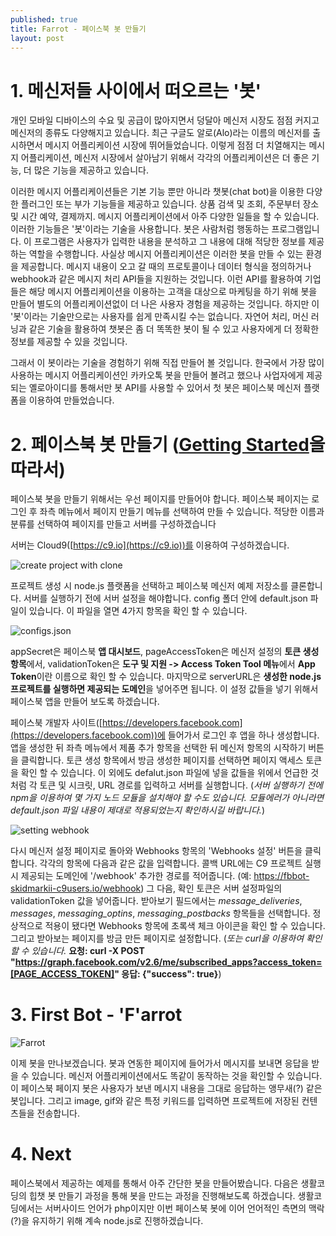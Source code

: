 ```yaml
---
published: true
title: Farrot - 페이스북 봇 만들기
layout: post
---
```

# 1. 메신저들 사이에서 떠오르는 '봇'

  개인 모바일 디바이스의 수요 및 공급이 많아지면서 덩달아 메신저 시장도 점점 커지고 메신저의 종류도 다양해지고 있습니다. 최근 구글도 알로(Alo)라는 이름의 메신저를 출시하면서 메시지 어플리케이션 시장에 뛰어들었습니다. 이렇게 점점 더 치열해지는 메시지 어플리케이션, 메신저 시장에서 살아남기 위해서 각각의 어플리케이션은 더 좋은 기능, 더 많은 기능을 제공하고 있습니다. 
  
  
  이러한 메시지 어플리케이션들은 기본 기능 뿐만 아니라 챗봇(chat bot)을 이용한 다양한 플러그인 또는 부가 기능들을 제공하고 있습니다. 상품 검색 및 조회, 주문부터 장소 및 시간 예약, 결제까지. 메시지 어플리케이션에서 아주 다양한 일들을 할 수 있습니다. 이러한 기능들은 '봇'이라는 기술을 사용합니다. 봇은 사람처럼 행동하는 프로그램입니다. 이 프로그램은 사용자가 입력한 내용을 분석하고 그 내용에 대해 적당한 정보를 제공하는 역할을 수행합니다. 사실상 메시지 어플리케이션은 이러한 봇을 만들 수 있는 환경을 제공합니다. 메시지 내용이 오고 갈 때의 프로토콜이나 데이터 형식을 정의하거나 webhook과 같은 메시지 처리 API들을 지원하는 것입니다. 이런 API를 활용하여 기업들은 해당 메시지 어플리케이션을 이용하는 고객을 대상으로 마케팅을 하기 위해 봇을 만들어 별도의 어플리케이션없이 더 나은 사용자 경험을 제공하는 것입니다. 하지만 이 '봇'이라는 기술만으로는 사용자를 쉽게 만족시킬 수는 없습니다. 자연어 처리, 머신 러닝과 같은 기술을 활용하여 챗봇은 좀 더 똑똑한 봇이 될 수 있고 사용자에게 더 정확한 정보를 제공할 수 있을 것입니다. 
  
  그래서 이 봇이라는 기술을 경험하기 위해 직접 만들어 볼 것입니다. 한국에서 가장 많이 사용하는 메시지 어플리케이션인 카카오톡 봇을 만들어 볼려고 했으나 사업자에게 제공되는 옐로아이디를 통해서만 봇 API를 사용할 수 있어서 첫 봇은 페이스북 메신저 플랫폼을 이용하여 만들었습니다.
  
  
  
# 2. 페이스북 봇 만들기 ([Getting Started](https://developers.facebook.com/docs/messenger-platform/quickstart)을 따라서)

  페이스북 봇을 만들기 위해서는 우선 페이지를 만들어야 합니다. 페이스북 페이지는 로그인 후 좌측 메뉴에서 페이지 만들기 메뉴를 선택하여 만들 수 있습니다. 적당한 이름과 분류를 선택하여 페이지를 만들고 서버를 구성하겠습니다
  
  서버는 Cloud9([https://c9.io](https://c9.io))를 이용하여 구성하겠습니다.
  
![create project with clone](https://cloud.githubusercontent.com/assets/6007758/18822823/d003cdea-83ee-11e6-8323-4d41c82f77ea.png)

  프로젝트 생성 시 node.js 플랫폼을 선택하고 페이스북 메신저 예제 저장소를 클론합니다. 서버를 실행하기 전에 서버 설정을 해야합니다. config 폴더 안에 default.json 파일이 있습니다. 이 파일을 열면 4가지 항목을 확인 할 수 있습니다.
  
![configs.json](https://cloud.githubusercontent.com/assets/6007758/18822881/5269ff7a-83ef-11e6-9214-a4f6aa33f292.png)

  appSecret은 페이스북 **앱 대시보드**, pageAccessToken은 메신저 설정의 **토큰 생성 항목**에서, validationToken은 **도구 및 지원 -> Access Token Tool 메뉴**에서 **App Token**이란 이름으로 확인 할 수 있습니다. 마지막으로 serverURL은 **생성한 node.js 프로젝트를 실행하면 제공되는 도메인**을 넣어주면 됩니다. 이 설정 값들을 넣기 위해서 페이스북 앱을 만들어 보도록 하겠습니다.
  
  페이스북 개발자 사이트([https://developers.facebook.com](https://developers.facebook.com))에 들어가서 로그인 후 앱을 하나 생성합니다. 앱을 생성한 뒤 좌측 메뉴에서 제품 추가 항목을 선택한 뒤 메신저 항목의 시작하기 버튼을 클릭합니다. 토큰 생성 항목에서 방금 생성한 페이지를 선택하면 페이지 액세스 토큰을 확인 할 수 있습니다. 이 외에도 defalut.json 파일에 넣을 값들을 위에서 언급한 것처럼 각 토큰 및 시크릿, URL 경로를 입력하고 서버를 실행합니다. (*서버 실행하기 전에 npm을 이용하여 몇 가지 노드 모듈을 설치해야 할 수도 있습니다. 모듈에러가 아니라면 default.json 파일 내용이 제대로 적용되었는지 확인하시길 바랍니다.*)
  
  
![setting webhook](https://cloud.githubusercontent.com/assets/6007758/18823000/6fc2a274-83f0-11e6-9df1-43ab39c9e65d.png)

  다시 메신저 설정 페이지로 돌아와 Webhooks 항목의 'Webhooks 설정' 버튼을 클릭합니다. 각각의 항목에 다음과 같은 값을 입력합니다. 콜백 URL에는 C9 프로젝트 실행 시 제공되는 도메인에 '/webhook' 추가한 경로를 적어줍니다. (예: https://fbbot-skidmarkii-c9users.io/webhook) 그 다음, 확인 토큰은 서버 설정파일의 validationToken 값을 넣어줍니다. 받아보기 필드에서는 *message_deliveries*, *messages*, *messaging_optins*, *messaging_postbacks* 항목들을 선택합니다. 정상적으로 적용이 됐다면 Webhooks 항목에 초록색 체크 아이콘을 확인 할 수 있습니다. 그리고 받아보는 페이지를 방금 만든 페이지로 설정합니다. (*또는 curl을 이용하여 확인할 수 있습니다.* **요청: curl -X POST "https://graph.facebook.com/v2.6/me/subscribed_apps?access_token=[PAGE_ACCESS_TOKEN]" 응답: {"success": true}**)
  
  
  
# 3. First Bot - 'F'arrot
  
![Farrot](https://cloud.githubusercontent.com/assets/6007758/18823037/d4067c38-83f0-11e6-816d-5b0c18da33db.png)

  이제 봇을 만나보겠습니다. 봇과 연동한 페이지에 들어가서 메시지를 보내면 응답을 받을 수 있습니다. 메신저 어플리케이션에서도 똑같이 동작하는 것을 확인할 수 있습니다. 이 페이스북 페이지 봇은 사용자가 보낸 메시지 내용을 그대로 응답하는 앵무새(?) 같은 봇입니다. 그리고 image, gif와 같은 특정 키워드를 입력하면 프로젝트에 저장된 컨텐츠들을 전송합니다.
  
  
# 4. Next
  페이스북에서 제공하는 예제를 통해서 아주 간단한 봇을 만들어봤습니다. 다음은 생활코딩의 힙챗 봇 만들기 과정을 통해 봇을 만드는 과정을 진행해보도록 하겠습니다. 생활코딩에서는 서버사이드 언어가 php이지만 이번 페이스북 봇에 이어 언어적인 측면의 맥락(?)을 유지하기 위해 계속 node.js로 진행하겠습니다.
